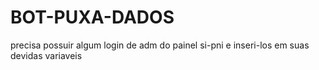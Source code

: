 # BOT-PUXA-DADOS

precisa possuir algum login de adm do painel si-pni e inseri-los em suas devidas variaveis
